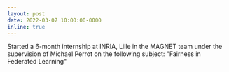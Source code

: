 ```yaml
---
layout: post
date: 2022-03-07 10:00:00-0000
inline: true
---
```


Started a 6-month internship at INRIA, Lille in the MAGNET team under the supervision of Michael Perrot on the following subject: "Fairness in Federated Learning"